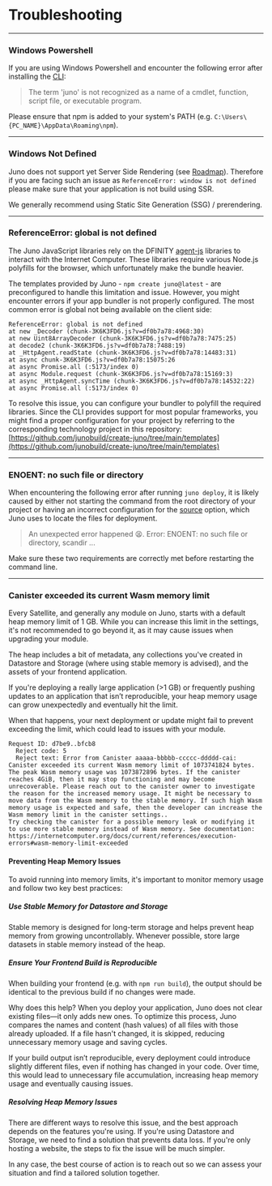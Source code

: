 # Troubleshooting

---

### Windows Powershell

If you are using Windows Powershell and encounter the following error after installing the [CLI]:

> The term 'juno' is not recognized as a name of a cmdlet, function, script file, or executable program.

Please ensure that npm is added to your system's PATH (e.g. `C:\Users\{PC_NAME}\AppData\Roaming\npm`).

---

### Windows Not Defined

Juno does not support yet Server Side Rendering (see [Roadmap](./white-paper/roadmap.mdx)). Therefore if you are facing such an issue as `ReferenceError: window is not defined` please make sure that your application is not build using SSR.

We generally recommend using Static Site Generation (SSG) / prerendering.

---

### ReferenceError: global is not defined

The Juno JavaScript libraries rely on the DFINITY [agent-js](https://github.com/dfinity/agent-js/) libraries to interact with the Internet Computer. These libraries require various Node.js polyfills for the browser, which unfortunately make the bundle heavier.

The templates provided by Juno - `npm create juno@latest` - are preconfigured to handle this limitation and issue. However, you might encounter errors if your app bundler is not properly configured. The most common error is global not being available on the client side:

```
ReferenceError: global is not defined
at new _Decoder (chunk-3K6K3FD6.js?v=df0b7a78:4968:30)
at new Uint8ArrayDecoder (chunk-3K6K3FD6.js?v=df0b7a78:7475:25)
at decode2 (chunk-3K6K3FD6.js?v=df0b7a78:7488:19)
at _HttpAgent.readState (chunk-3K6K3FD6.js?v=df0b7a78:14483:31)
at async chunk-3K6K3FD6.js?v=df0b7a78:15075:26
at async Promise.all (:5173/index 0)
at async Module.request (chunk-3K6K3FD6.js?v=df0b7a78:15169:3)
at async _HttpAgent.syncTime (chunk-3K6K3FD6.js?v=df0b7a78:14532:22)
at async Promise.all (:5173/index 0)
```

To resolve this issue, you can configure your bundler to polyfill the required libraries. Since the CLI provides support for most popular frameworks, you might find a proper configuration for your project by referring to the corresponding technology project in this repository: [https://github.com/junobuild/create-juno/tree/main/templates](https://github.com/junobuild/create-juno/tree/main/templates)

---

### ENOENT: no such file or directory

When encountering the following error after running `juno deploy`, it is likely caused by either not starting the command from the root directory of your project or having an incorrect configuration for the [source](build/hosting/configuration.mdx#source) option, which Juno uses to locate the files for deployment.

> An unexpected error happened 😫. Error: ENOENT: no such file or directory, scandir ...

Make sure these two requirements are correctly met before restarting the command line.

---

### Canister exceeded its current Wasm memory limit

Every Satellite, and generally any module on Juno, starts with a default heap memory limit of 1 GB. While you can increase this limit in the settings, it's not recommended to go beyond it, as it may cause issues when upgrading your module.

The heap includes a bit of metadata, any collections you've created in Datastore and Storage (where using stable memory is advised), and the assets of your frontend application.

If you're deploying a really large application (>1 GB) or frequently pushing updates to an application that isn’t reproducible, your heap memory usage can grow unexpectedly and eventually hit the limit.

When that happens, your next deployment or update might fail to prevent exceeding the limit, which could lead to issues with your module.

```
Request ID: d7be9..bfcb8
  Reject code: 5
  Reject text: Error from Canister aaaaa-bbbbb-ccccc-ddddd-cai: Canister exceeded its current Wasm memory limit of 1073741824 bytes. The peak Wasm memory usage was 1073872896 bytes. If the canister reaches 4GiB, then it may stop functioning and may become unrecoverable. Please reach out to the canister owner to investigate the reason for the increased memory usage. It might be necessary to move data from the Wasm memory to the stable memory. If such high Wasm memory usage is expected and safe, then the developer can increase the Wasm memory limit in the canister settings..
Try checking the canister for a possible memory leak or modifying it to use more stable memory instead of Wasm memory. See documentation: https://internetcomputer.org/docs/current/references/execution-errors#wasm-memory-limit-exceeded
```

#### Preventing Heap Memory Issues

To avoid running into memory limits, it's important to monitor memory usage and follow two key best practices:

##### Use Stable Memory for Datastore and Storage

Stable memory is designed for long-term storage and helps prevent heap memory from growing uncontrollably. Whenever possible, store large datasets in stable memory instead of the heap.

##### Ensure Your Frontend Build is Reproducible

When building your frontend (e.g. with `npm run build`), the output should be identical to the previous build if no changes were made.

Why does this help? When you deploy your application, Juno does not clear existing files—it only adds new ones. To optimize this process, Juno compares the names and content (hash values) of all files with those already uploaded. If a file hasn't changed, it is skipped, reducing unnecessary memory usage and saving cycles.

If your build output isn’t reproducible, every deployment could introduce slightly different files, even if nothing has changed in your code. Over time, this would lead to unnecessary file accumulation, increasing heap memory usage and eventually causing issues.

##### Resolving Heap Memory Issues

There are different ways to resolve this issue, and the best approach depends on the features you're using. If you're using Datastore and Storage, we need to find a solution that prevents data loss. If you're only hosting a website, the steps to fix the issue will be much simpler.

In any case, the best course of action is to reach out so we can assess your situation and find a tailored solution together.

[CLI]: reference/cli.mdx
